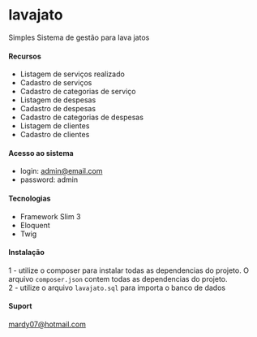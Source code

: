 # lavajato
Simples Sistema de gestão para lava jatos

#### Recursos
- Listagem de serviços realizado
- Cadastro de serviços
- Cadastro de categorias de serviço
- Listagem de despesas
- Cadastro de despesas
- Cadastro de categorias de despesas
- Listagem de clientes
- Cadastro de clientes

#### Acesso ao sistema
+ login: admin@email.com 
+ password: admin

#### Tecnologias
- Framework Slim 3
- Eloquent
- Twig

#### Instalação
1 - utilize o composer para instalar todas as dependencias do projeto. O arquivo `composer.json` contem todas as dependencias do projeto. <br>
2 - utilize o arquivo `lavajato.sql` para importa o banco de dados

#### Suport
mardy07@hotmail.com
